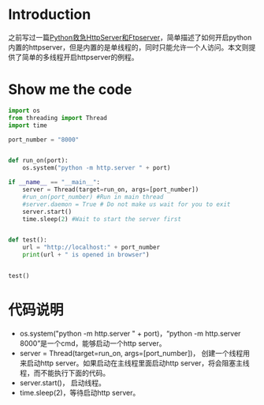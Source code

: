 # Introduction
之前写过一篇[Python救急HttpServer和Ftpserver](http://www.findspace.name/easycoding/1479)，简单描述了如何开启python内置的httpserver，但是内置的是单线程的，同时只能允许一个人访问。本文则提供了简单的多线程开启httpserver的例程。
# Show me the code
```python
import os
from threading import Thread
import time

port_number = "8000"


def run_on(port):
    os.system("python -m http.server " + port)

if __name__ == "__main__":
    server = Thread(target=run_on, args=[port_number])
    #run_on(port_number) #Run in main thread
    #server.daemon = True # Do not make us wait for you to exit
    server.start()
    time.sleep(2) #Wait to start the server first


def test():
    url = "http://localhost:" + port_number
    print(url + " is opened in browser")


test()
```
# 代码说明

+ os.system("python -m http.server " + port)，“python -m http.server 8000”是一个cmd，能够启动一个http server。
+ server = Thread(target=run_on, args=[port_number])， 创建一个线程用来启动http server。如果启动在主线程里面启动http server，将会阻塞主线程，而不能执行下面的代码。
+ server.start()， 启动线程。
+ time.sleep(2)，等待启动http server。


